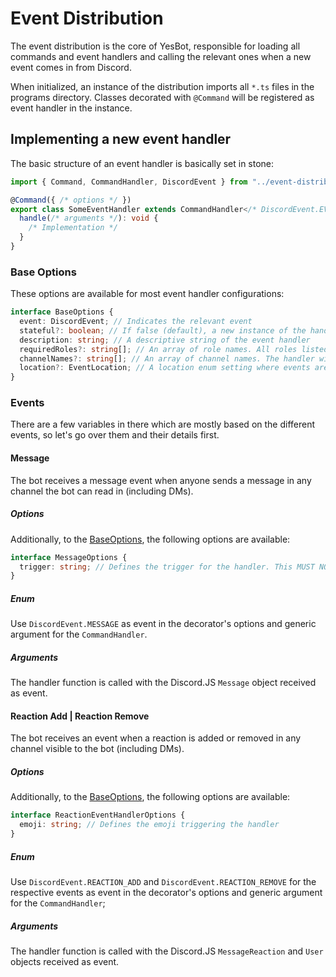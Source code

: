 # Event Distribution

The event distribution is the core of YesBot, responsible for loading all commands and event handlers and calling the
relevant ones when a new event comes in from Discord.

When initialized, an instance of the distribution imports all `*.ts` files in the programs directory. Classes decorated
with `@Command` will be registered as event handler in the instance.

## Implementing a new event handler

The basic structure of an event handler is basically set in stone:

```ts
import { Command, CommandHandler, DiscordEvent } from "../event-distribution";

@Command({ /* options */ })
export class SomeEventHandler extends CommandHandler</* DiscordEvent.EVENT_NAME */> {
  handle(/* arguments */): void {
    /* Implementation */
  }
}
```

### Base Options

These options are available for most event handler configurations:

```ts
interface BaseOptions {
  event: DiscordEvent; // Indicates the relevant event
  stateful?: boolean; // If false (default), a new instance of the handler class is created for each event, otherwise an instance is available as singleton for the lifetime of the bot 
  description: string; // A descriptive string of the event handler
  requiredRoles?: string[]; // An array of role names. All roles listed are required to run the handler.
  channelNames?: string[]; // An array of channel names. The handler will only be called when the event occured in one of the channels listed.
  location?: EventLocation; // A location enum setting where events are accepted. The default is EventLocation.SERVER if channelNames or requiredRoles is non-empty, EventLocation.ANYWHERE otherwise.
}
```

### Events

There are a few variables in there which are mostly based on the different events, so let's go over them and their
details first.

#### Message

The bot receives a message event when anyone sends a message in any channel the bot can read in (including DMs).

##### Options

Additionally, to the [BaseOptions](#base-options), the following options are available:

```ts
interface MessageOptions {
  trigger: string; // Defines the trigger for the handler. This MUST NOT contain spaces, since the distribution instance looks up the handler by first word (split by space).
}
```

##### Enum

Use `DiscordEvent.MESSAGE` as event in the decorator's options and generic argument for the `CommandHandler`.

##### Arguments

The handler function is called with the Discord.JS `Message` object received as event.

#### Reaction Add | Reaction Remove

The bot receives an event when a reaction is added or removed in any channel visible to the bot (including DMs).

##### Options

Additionally, to the [BaseOptions](#base-options), the following options are available:

```ts
interface ReactionEventHandlerOptions {
  emoji: string; // Defines the emoji triggering the handler
}
```

##### Enum

Use `DiscordEvent.REACTION_ADD` and `DiscordEvent.REACTION_REMOVE` for the respective events as event in the decorator's
options and generic argument for the `CommandHandler`;

##### Arguments

The handler function is called with the Discord.JS `MessageReaction` and `User` objects received as event.
